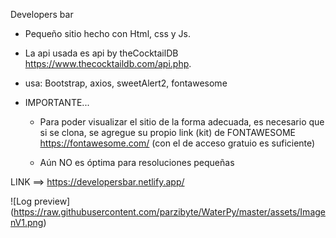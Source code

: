 Developers bar

- Pequeño sitio hecho con Html, css y Js.
- La api usada es api by theCocktailDB https://www.thecocktaildb.com/api.php.
- usa: Bootstrap, axios, sweetAlert2, fontawesome

- IMPORTANTE... 
    - Para poder visualizar el sitio de la forma adecuada, es necesario que si se clona, se agregue su propio link (kit) de FONTAWESOME https://fontawesome.com/ (con el de acceso gratuio es suficiente)

    - Aún NO es óptima para resoluciones pequeñas


LINK ==> https://developersbar.netlify.app/

<span>![</span><span>Log preview</span><span>]</span><span>(</span><span>https://raw.githubusercontent.com/parzibyte/WaterPy/master/assets/ImagenV1.png</span><span>)</span>